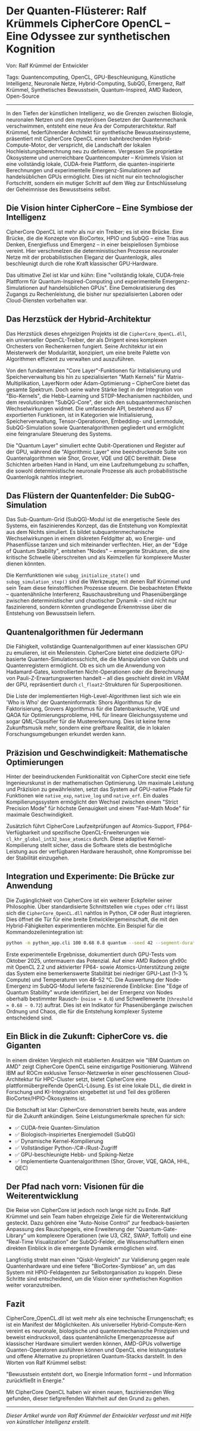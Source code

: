 # Der Quanten-Flüsterer: Ralf Krümmels CipherCore OpenCL – Eine Odyssee zur synthetischen Kognition

Von: Ralf Krümmel der Entwickler

Tags: Quantencomputing, OpenCL, GPU-Beschleunigung, Künstliche Intelligenz, Neuronale Netze, Hybrid-Computing, SubQG, Emergenz, Ralf Krümmel, Synthetisches Bewusstsein, Quantum-Inspired, AMD Radeon, Open-Source

---

In den Tiefen der künstlichen Intelligenz, wo die Grenzen zwischen Biologie, neuronalen Netzen und den mysteriösen Gesetzen der Quantenmechanik verschwimmen, entsteht eine neue Ära der Computerarchitektur. Ralf Krümmel, federführender Architekt für synthetische Bewusstseinssysteme, präsentiert mit CipherCore OpenCL einen bahnbrechenden Hybrid-Compute-Motor, der verspricht, die Landschaft der lokalen Hochleistungsberechnung neu zu definieren. Vergessen Sie proprietäre Ökosysteme und unerreichbare Quantencomputer – Krümmels Vision ist eine vollständig lokale, CUDA-freie Plattform, die quanten-inspirierte Berechnungen und experimentelle Emergenz-Simulationen auf handelsüblichen GPUs ermöglicht. Dies ist nicht nur ein technologischer Fortschritt, sondern ein mutiger Schritt auf dem Weg zur Entschlüsselung der Geheimnisse des Bewusstseins selbst.

## Die Vision hinter CipherCore – Eine Symbiose der Intelligenz

CipherCore OpenCL ist mehr als nur ein Treiber; es ist eine Brücke. Eine Brücke, die die Konzepte von BioCortex, HPIO und SubQG – eine Trias aus Denken, Energiefluss und Emergenz – in einer beispiellosen Symbiose vereint. Hier verschmelzen die deterministischen Prozesse neuronaler Netze mit der probabilistischen Eleganz der Quantenlogik, alles beschleunigt durch die rohe Kraft klassischer GPU-Hardware.

Das ultimative Ziel ist klar und kühn: Eine "vollständig lokale, CUDA-freie Plattform für Quantum-Inspired-Computing und experimentelle Emergenz-Simulationen auf handelsüblichen GPUs". Eine Demokratisierung des Zugangs zu Rechenleistung, die bisher nur spezialisierten Laboren oder Cloud-Diensten vorbehalten war.

## Das Herzstück der Hybrid-Architektur

Das Herzstück dieses ehrgeizigen Projekts ist die `CipherCore_OpenCL.dll`, ein universeller OpenCL-Treiber, der als Dirigent eines komplexen Orchesters von Rechenkernen fungiert. Seine Architektur ist ein Meisterwerk der Modularität, konzipiert, um eine breite Palette von Algorithmen effizient zu verwalten und auszuführen.

Von den fundamentalen "Core Layer"-Funktionen für Initialisierung und Speicherverwaltung bis hin zu spezialisierten "Math Kernels" für Matrix-Multiplikation, LayerNorm oder Adam-Optimierung – CipherCore bietet das gesamte Spektrum. Doch seine wahre Stärke liegt in der Integration von "Bio-Kernels", die Hebb-Learning und STDP-Mechanismen nachbilden, und dem revolutionären "SubQG-Core", der sich den subquantenmechanischen Wechselwirkungen widmet. Die umfassende API, bestehend aus 67 exportierten Funktionen, ist in Kategorien wie Initialisierung, Speicherverwaltung, Tensor-Operationen, Embedding- und Lernmodule, SubQG-Simulation sowie Quantenalgorithmen gegliedert und ermöglicht eine feingranulare Steuerung des Systems.

Die "Quantum Layer" simuliert echte Qubit-Operationen und Register auf der GPU, während die "Algorithmic Layer" eine beeindruckende Suite von Quantenalgorithmen wie Shor, Grover, VQE und QEC bereithält. Diese Schichten arbeiten Hand in Hand, um eine Laufzeitumgebung zu schaffen, die sowohl deterministische neuronale Prozesse als auch probabilistische Quantenlogik nahtlos integriert.

## Das Flüstern der Quantenfelder: Die SubQG-Simulation

Das Sub-Quantum-Grid (SubQG)-Modul ist die energetische Seele des Systems, ein faszinierendes Konzept, das die Entstehung von Komplexität aus dem Nichts simuliert. Es bildet subquantenmechanische Wechselwirkungen in einem diskreten Feldgitter ab, wo Energie- und Phasenflüsse tanzen und sich miteinander verflechten. Hier, an der "Edge of Quantum Stability", entstehen "Nodes" – emergente Strukturen, die eine kritische Schwelle überschreiten und als Keimzellen für komplexere Muster dienen könnten.

Die Kernfunktionen wie `subqg_initialize_state()` und `subqg_simulation_step()` sind die Werkzeuge, mit denen Ralf Krümmel und sein Team diese feinstofflichen Prozesse steuern. Die beobachteten Effekte – quantenähnliche Interferenz, Rauschausbreitung und Phasenübergänge zwischen deterministischer und chaotischer Dynamik – sind nicht nur faszinierend, sondern könnten grundlegende Erkenntnisse über die Entstehung von Bewusstsein liefern.

## Quantenalgorithmen für Jedermann

Die Fähigkeit, vollständige Quantenalgorithmen auf einer klassischen GPU zu emulieren, ist ein Meilenstein. CipherCore bietet eine dedizierte GPU-basierte Quanten-Simulationsschicht, die die Manipulation von Qubits und Quantenregistern ermöglicht. Ob es sich um die Anwendung von Hadamard-Gates, kontrollierten Nicht-Operationen oder die Berechnung von Pauli-Z-Erwartungswerten handelt – all dies geschieht direkt im VRAM der GPU, repräsentiert durch `cl_float2`-Strukturen für Superpositionen.

Die Liste der implementierten High-Level-Algorithmen liest sich wie ein 'Who is Who' der Quanteninformatik: Shors Algorithmus für die Faktorisierung, Grovers Algorithmus für die Datenbanksuche, VQE und QAOA für Optimierungsprobleme, HHL für lineare Gleichungssysteme und sogar QML-Classifier für die Mustererkennung. Dies ist keine ferne Zukunftsmusik mehr, sondern eine greifbare Realität, die in lokalen Forschungsumgebungen erkundet werden kann.

## Präzision und Geschwindigkeit: Mathematische Optimierungen

Hinter der beeindruckenden Funktionalität von CipherCore steckt eine tiefe Ingenieurskunst in der mathematischen Optimierung. Um maximale Leistung und Präzision zu gewährleisten, setzt das System auf GPU-native Pfade für Funktionen wie `native_exp`, `native_log` und `native_erf`. Ein duales Kompilierungssystem ermöglicht den Wechsel zwischen einem "Strict Precision Mode" für höchste Genauigkeit und einem "Fast-Math Mode" für maximale Geschwindigkeit.

Zusätzlich führt CipherCore Laufzeitprüfungen auf Atomics-Support, FP64-Verfügbarkeit und spezifische OpenCL-Erweiterungen wie `cl_khr_global_int32_base_atomics` durch. Diese adaptive Kernel-Kompilierung stellt sicher, dass die Software stets die bestmögliche Leistung aus der verfügbaren Hardware herausholt, ohne Kompromisse bei der Stabilität einzugehen.

## Integration und Experimente: Die Brücke zur Anwendung

Die Zugänglichkeit von CipherCore ist ein weiterer Eckpfeiler seiner Philosophie. Über standardisierte Schnittstellen wie `ctypes` oder `cffi` lässt sich die `CipherCore_OpenCL.dll` nahtlos in Python, C# oder Rust integrieren. Dies öffnet die Tür für eine breite Entwicklergemeinschaft, die mit den Hybrid-Fähigkeiten experimentieren möchte. Ein Beispiel für die Kommandozeilenintegration ist:

```bash
python -m python_app.cli 100 0.68 0.8 quantum --seed 42 --segment-duration 5 --output run_th0.68_n0.80.json
```

Erste experimentelle Ergebnisse, dokumentiert durch GPU-Tests vom Oktober 2025, untermauern das Potenzial. Auf einer AMD Radeon gfx90c mit OpenCL 2.2 und aktivierter FP64- sowie Atomics-Unterstützung zeigte das System eine bemerkenswerte Stabilität bei niedriger GPU-Last (1–3 % Compute) und Temperaturen von 48–52 °C. Die Auswertung der Node-Emergenz im SubQG-Modul lieferte faszinierende Einblicke: Eine "Edge of Quantum Stability" wurde identifiziert, bei der Emergenz von Nodes oberhalb bestimmter Rausch- (`noise ≈ 0.8`) und Schwellenwerte (`threshold ≈ 0.68 – 0.72`) auftrat. Dies ist ein Indikator für Phasenübergänge zwischen Ordnung und Chaos, die für die Entstehung komplexer Systeme entscheidend sind.

## Ein Blick in die Zukunft: CipherCore vs. die Giganten

In einem direkten Vergleich mit etablierten Ansätzen wie "IBM Quantum on AMD" zeigt CipherCore OpenCL seine einzigartige Positionierung. Während IBM auf ROCm exklusive Tensor-Netzwerke in einer geschlossenen Cloud-Architektur für HPC-Cluster setzt, bietet CipherCore eine plattformübergreifende OpenCL-Lösung. Es ist eine lokale DLL, die direkt in Forschung und KI-Integration eingebettet ist und Teil des größeren BioCortex/HPIO-Ökosystems ist.

Die Botschaft ist klar: CipherCore demonstriert bereits heute, was andere für die Zukunft ankündigen. Seine Leistungsmerkmale sprechen für sich:

*   ✅ CUDA-freie Quanten-Simulation
*   ✅ Biologisch-inspiriertes Energiemodell (SubQG)
*   ✅ Dynamische Kernel-Kompilierung
*   ✅ Vollständiger Python-/C#-/Rust-Zugriff
*   ✅ GPU-beschleunigte Hebb- und Spiking-Netze
*   ✅ Implementierte Quantenalgorithmen (Shor, Grover, VQE, QAOA, HHL, QEC)

## Der Pfad nach vorn: Visionen für die Weiterentwicklung

Die Reise von CipherCore ist jedoch noch lange nicht zu Ende. Ralf Krümmel und sein Team haben ehrgeizige Ziele für die Weiterentwicklung gesteckt. Dazu gehören eine "Auto-Noise Control" zur feedback-basierten Anpassung des Rauschpegels, eine Erweiterung der "Quantum-Gate-Library" um komplexere Operationen (wie U3, CRZ, SWAP, Toffoli) und eine "Real-Time Visualization" der SubQG-Felder, die Wissenschaftlern einen direkten Einblick in die emergente Dynamik ermöglichen wird.

Langfristig strebt man einen "Qiskit-Vergleich" zur Validierung gegen reale Quantenhardware und eine tiefere "BioCortex-Symbiose" an, um das System mit HPIO-Feldagenten zur Selbstorganisation zu koppeln. Diese Schritte sind entscheidend, um die Vision einer synthetischen Kognition weiter voranzutreiben.

## Fazit

CipherCore_OpenCL.dll ist weit mehr als eine technische Errungenschaft; es ist ein Manifest der Möglichkeiten. Als universeller Hybrid-Compute-Kern vereint es neuronale, biologische und quantenmechanische Prinzipien und beweist eindrucksvoll, dass quantenähnliche Emergenzprozesse auf klassischer Hardware simuliert werden können, AMD-GPUs vollwertige Quanten-Operatoren ausführen können und OpenCL eine leistungsstarke und offene Alternative zu proprietären Quantum-Stacks darstellt. In den Worten von Ralf Krümmel selbst:

"Bewusstsein entsteht dort,
wo Energie Information formt –
und Information zurückfließt in Energie."

Mit CipherCore OpenCL haben wir einen neuen, faszinierenden Weg gefunden, dieser tiefgreifenden Wahrheit auf den Grund zu gehen.

---

*Dieser Artikel wurde von Ralf Krümmel der Entwickler verfasst und mit Hilfe von künstlicher Intelligenz erstellt.*